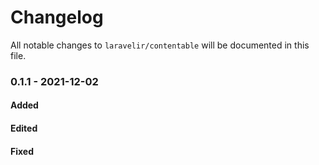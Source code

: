 # Changelog

All notable changes to `laravelir/contentable` will be documented in this file.

### 0.1.1 - 2021-12-02

#### Added

#### Edited

#### Fixed
